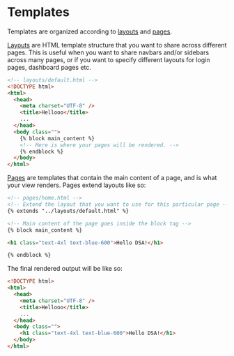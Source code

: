 # Templates

Templates are organized according to [layouts](./layouts) and [pages](./pages).

[Layouts](./layouts) are HTML template structure that you want to share across different pages. This is useful when you want to share navbars and/or sidebars across many pages, or if you want to specify different layouts for login pages, dashboard pages etc.

```html
<!-- layouts/default.html -->
<!DOCTYPE html>
<html>
  <head>
    <meta charset="UTF-8" />
    <title>Hellooo</title>
    ...
  </head>
  <body class="">
    {% block main_content %}
    <!-- Here is where your pages will be rendered. -->
    {% endblock %}
  </body>
</html>
```

[Pages](./pages) are templates that contain the main content of a page, and is what your view renders. Pages extend layouts like so:

```html
<!-- pages/home.html -->
<!-- Extend the layout that you want to use for this particular page -->
{% extends "../layouts/default.html" %}

<!-- Main content of the page goes inside the block tag -->
{% block main_content %}

<h1 class="text-4xl text-blue-600">Hello DSA!</h1>

{% endblock %}
```

The final rendered output will be like so:

```html
<!DOCTYPE html>
<html>
  <head>
    <meta charset="UTF-8" />
    <title>Hellooo</title>
    ...
  </head>
  <body class="">
    <h1 class="text-4xl text-blue-600">Hello DSA!</h1>
  </body>
</html>
```
